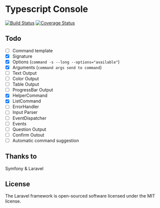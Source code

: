 # Typescript Console

[![Build Status](https://travis-ci.org/stefanoruth/console.svg?branch=master)](https://travis-ci.org/stefanoruth/console)
[![Coverage Status](https://coveralls.io/repos/github/stefanoruth/console/badge.svg?branch=master)](https://coveralls.io/github/stefanoruth/console?branch=master)

## Todo

- [ ] Command template
- [X] Signature
- [X] Options (`command -s --long --options="available"`)
- [X] Arguments (`command args send to command`)
- [ ] Text Output
- [ ] Color Output
- [ ] Table Output
- [ ] ProgressBar Output
- [X] HelperCommand
- [X] ListCommand
- [ ] ErrorHandler
- [ ] Input Parser
- [ ] EventDispatcher
- [ ] Events
- [ ] Question Output
- [ ] Confirm Outout
- [ ] Automatic command suggestion

## Thanks to
Symfony & Laravel

## License
The Laravel framework is open-sourced software licensed under the MIT license.
